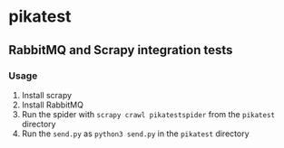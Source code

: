 # pikatest 
## RabbitMQ and Scrapy integration tests

### Usage
1. Install scrapy
2. Install RabbitMQ
3. Run the spider with `scrapy crawl pikatestspider` from the `pikatest` directory
4. Run the `send.py` as `python3 send.py` in the `pikatest` directory


